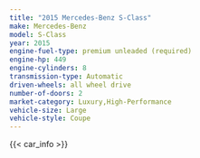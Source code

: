 ```yaml
---
title: "2015 Mercedes-Benz S-Class"
make: Mercedes-Benz
model: S-Class
year: 2015
engine-fuel-type: premium unleaded (required)
engine-hp: 449
engine-cylinders: 8
transmission-type: Automatic
driven-wheels: all wheel drive
number-of-doors: 2
market-category: Luxury,High-Performance
vehicle-size: Large
vehicle-style: Coupe
---
```


{{< car_info >}}
